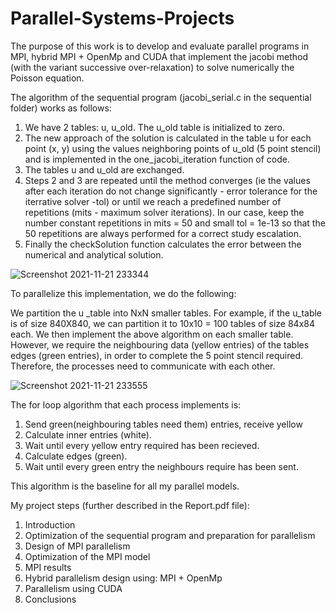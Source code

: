 # Parallel-Systems-Projects

The purpose of this work is to develop and evaluate parallel programs in MPI, hybrid MPI + OpenMp
and CUDA that implement the jacobi method (with the variant successive over-relaxation) to solve numerically the
Poisson equation.


The algorithm of the sequential program (jacobi_serial.c in the sequential folder) works as follows:
1. We have 2 tables: u, u_old. The u_old table is initialized to zero.
2. The new approach of the solution is calculated in the table u for each point (x, y) using the values neighboring points of u_old (5 point stencil) and is implemented in the one_jacobi_iteration function of code.
3. The tables u and u_old are exchanged.
4. Steps 2 and 3 are repeated until the method converges (ie the values after each iteration do not change significantly - error tolerance for the iterrative solver -tol) or until we reach a predefined number of repetitions (mits - maximum solver iterations). In our case, keep the number constant repetitions in mits = 50 and small tol = 1e-13 so that the 50 repetitions are always performed for a correct study escalation.
5. Finally the checkSolution function calculates the error between the numerical and analytical solution.

![Screenshot 2021-11-21 233344](https://user-images.githubusercontent.com/50372934/142779764-a4c544ab-ed51-4607-a50f-08e6df1c9206.png)


To parallelize this implementation, we do the following:

We partition the u _table into NxN smaller tables. For example, if the u_table is of size 840X840, we can partition it to 10x10 = 100 tables of size 84x84 each.
We then implement the above algorithm on each smaller table. However, we require the neighbouring data (yellow entries) of the tables edges (green entries), in order to complete the 5 point stencil required. Therefore, the processes need to communicate with each other. 

![Screenshot 2021-11-21 233555](https://user-images.githubusercontent.com/50372934/142779833-aea2af1e-a118-4229-a06e-be1540a7c402.png)

The for loop algorithm that each process implements is:
  
<ol>
  <li>Send green(neighbouring tables need them) entries, receive yellow</li>
  <li>Calculate inner entries (white).</li>
  <li>Wait until every yellow entry required has been recieved.</li>
  <li>Calculate edges (green).</li>
  <li>Wait until every green entry the neighbours require has been sent.</li>
</ol>

This algorithm is the baseline for all my parallel models.


My project steps (further described in the Report.pdf file):

<ol>
<li>Introduction</li>
<li>Optimization of the sequential program and preparation for parallelism</li>
<li>Design of MPI parallelism</li>
<li>Optimization of the MPI model</li>
<li>MPI results</li>
<li>Hybrid parallelism design using: MPI + OpenMp</li>
<li>Parallelism using CUDA</li>
<li>Conclusions</li>
</ol>

